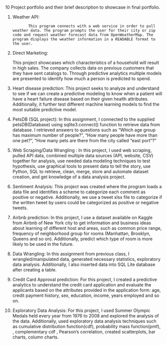 10 Project portfolio and their brief description to showcase in final portfolio.
1.	Weather API:

               This program connects with a web service in order to pull weather data. The program prompts the user for their city or zip code and request weather forecast data from OpenWeatherMap. The program displays the weather information in a READABLE format to the user.
2.	Direct Marketing:

       This project showcases which characteristics of a household will result in high sales. The company collects data on previous customers that they have sent catalogs to. Through predictive analytics multiple models are presented to identify how much a person is predicted to spend.

3.	Heart disease prediction:
               This project seeks to analyze and understand to see if we can create a predictive modeling to know when a patient will have a heart failure disease based on their given health attributes. Additionally, it further test different machine learning models to find the most suitable predictive model.
4.	PetsDB (SQL project):
 	In this assignment, I connected to the supplied petsDB(Database) using sqlite3.connect() function to retrieve data from database. I  retrieved answers to questions such as “Which age group has maximum number of people?”, “How many people have more than one pet?”, “How many pets are there from the city called “east port”?”
5.	Web Scraping/Data Wrangling :
            In this project, I used web scraping, pulled API data, combined multiple data sources (API, website, CSV) together for analysis, use needed data modeling techniques to test hypothesis, use graphical tools to present data to tell the story, use Python, SQL to retrieve, clean, merge, store and automate dataset creation, and get knowledge of a data analysis project.
6.	Sentiment Analysis:
               This project was created where the program loads a data file and identifies a scheme to categorize each comment as positive or negative. Additionally, we use a tweet xlsx file to categorize if the written tweet by users could be categorized as positive or negative tweets.
7.	Airbnb prediction:
                    In this project, I use a dataset available on Kaggle from Airbnb of New York city to get information and business ideas about learning of different host and areas, such as common price range, frequency of neighborhood group for rooms (Manhattan, Brooklyn, Queens and so on). Additionally, predict which type of room is more likely to be used in the future.
8.	Data Wrangling:
                In this assignment from previous class, I wrangled/manipulated data, generated necessary statistics, exploratory data analysis. Additionally, I also inserted data into SQL Lite database after creating a table.
9.	Credit Card Approval prediction:
             For this project, I created a predictive analytics to understand the credit card application and evaluate the applicants based on the attributes provided in the application form: age, credit payment history, sex, education, income, years employed and so on.
10.	Exploratory Data Analysis:
        For this project, I used Summer Olympic Medals held every year from 1976 to 2008 and explored the analysis of the data. Additionally, used exploratory data analysis techniques such as cumulative distribution function(cdf), probability mass function(pmf), , complementary cdf , Pearson’s correlation, created scatterplots, bar charts, column charts.

